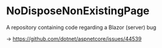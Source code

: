 # NoDisposeNonExistingPage
A repository containing code regarding a Blazor (server) bug

 -> https://github.com/dotnet/aspnetcore/issues/44539
